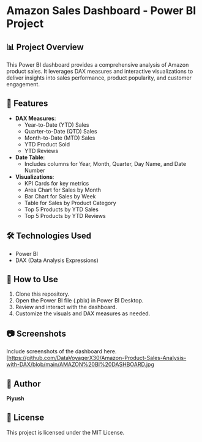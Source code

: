 
# Amazon Sales Dashboard - Power BI Project

## 📊 Project Overview
This Power BI dashboard provides a comprehensive analysis of Amazon product sales. It leverages DAX measures and interactive visualizations to deliver insights into sales performance, product popularity, and customer engagement.

## 🚀 Features
- **DAX Measures**:
  - Year-to-Date (YTD) Sales
  - Quarter-to-Date (QTD) Sales
  - Month-to-Date (MTD) Sales
  - YTD Product Sold
  - YTD Reviews
- **Date Table**:
  - Includes columns for Year, Month, Quarter, Day Name, and Date Number
- **Visualizations**:
  - KPI Cards for key metrics
  - Area Chart for Sales by Month
  - Bar Chart for Sales by Week
  - Table for Sales by Product Category
  - Top 5 Products by YTD Sales
  - Top 5 Products by YTD Reviews

## 🛠️ Technologies Used
- Power BI
- DAX (Data Analysis Expressions)

## 📁 How to Use
1. Clone this repository.
2. Open the Power BI file (.pbix) in Power BI Desktop.
3. Review and interact with the dashboard.
4. Customize the visuals and DAX measures as needed.

## 📷 Screenshots
Include screenshots of the dashboard here.
[https://github.com/DataVoyagerX30/Amazon-Product-Sales-Analysis-with-DAX/blob/main/AMAZON%20BI%20DASHBOARD.jpg

## 👤 Author
**Piyush**

## 📄 License
This project is licensed under the MIT License.
